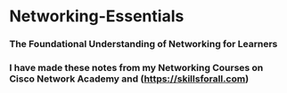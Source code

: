 # Networking-Essentials
### The Foundational Understanding of Networking for Learners

### I have made these notes from my Networking Courses on Cisco Network Academy and (https://skillsforall.com)
